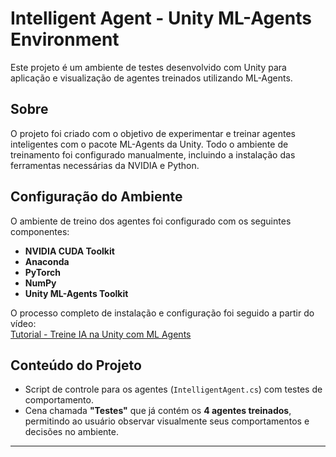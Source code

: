 # Intelligent Agent - Unity ML-Agents Environment

Este projeto é um ambiente de testes desenvolvido com Unity para aplicação e visualização de agentes treinados utilizando ML-Agents.

## Sobre

O projeto foi criado com o objetivo de experimentar e treinar agentes inteligentes com o pacote ML-Agents da Unity. Todo o ambiente de treinamento foi configurado manualmente, incluindo a instalação das ferramentas necessárias da NVIDIA e Python.

## Configuração do Ambiente

O ambiente de treino dos agentes foi configurado com os seguintes componentes:

- **NVIDIA CUDA Toolkit**
- **Anaconda**
- **PyTorch**
- **NumPy**
- **Unity ML-Agents Toolkit**

O processo completo de instalação e configuração foi seguido a partir do vídeo:  
[Tutorial - Treine IA na Unity com ML Agents](https://www.youtube.com/watch?v=bT3SV1SLqHA)

## Conteúdo do Projeto

- Script de controle para os agentes (`IntelligentAgent.cs`) com testes de comportamento.
- Cena chamada **"Testes"** que já contém os **4 agentes treinados**, permitindo ao usuário observar visualmente seus comportamentos e decisões no ambiente.

---
